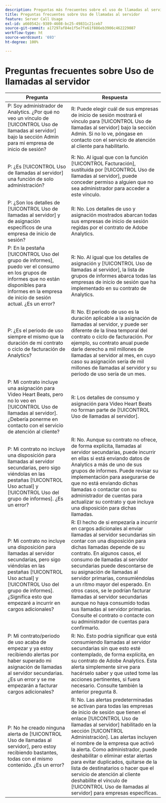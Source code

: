 ```yaml
---
description: Preguntas más frecuentes sobre el uso de llamadas al servidor de Adobe Analytics
title: Preguntas frecuentes sobre Uso de llamadas al servidor
feature: Server Call Usage
exl-id: a660542c-9389-4608-bc25-49831c21ceb7
source-git-commit: a17297af84e1f5e7fe61f886eb3906c462229087
workflow-type: ht
source-wordcount: '693'
ht-degree: 100%

---
```


# Preguntas frecuentes sobre Uso de llamadas al servidor

| Pregunta | Respuesta |
|--- |--- |
| P: Soy administrador de Analytics. ¿Por qué no veo un vínculo de [!UICONTROL Uso de llamadas al servidor] bajo la sección Admin para mi empresa de inicio de sesión? | R: Puede elegir cuál de sus empresas de inicio de sesión mostrará el vínculo para [!UICONTROL Uso de llamadas al servidor] bajo la sección Admin. Si no lo ve, póngase en contacto con el servicio de atención al cliente para habilitarlo. |
| P: ¿Es [!UICONTROL Uso de llamadas al servidor] una función de solo administración? | R: No. Al igual que con la función [!UICONTROL Facturación], sustituida por [!UICONTROL Uso de llamadas al servidor], puede conceder permiso a alguien que no sea administrador para acceder a este vínculo. |
| P: ¿Son los detalles de [!UICONTROL Uso de llamadas al servidor] y de asignación específicos de una empresa de inicio de sesión? | R: No. Los detalles de uso y asignación mostrados abarcan todas sus empresas de inicio de sesión regidas por el contrato de Adobe Analytics. |
| P: En la pestaña [!UICONTROL Uso del grupo de informes], puedo ver el consumo en los grupos de informes que no están disponibles para informes en la empresa de inicio de sesión actual. ¿Es un error? | R: No. Al igual que los detalles de asignación y [!UICONTROL Uso de llamadas al servidor], la lista de grupos de informes abarca todas las empresas de inicio de sesión que ha implementado en su contrato de Analytics. |
| P: ¿Es el periodo de uso siempre el mismo que la duración de mi contrato o ciclo de facturación de Analytics? | R: No. El periodo de uso es la duración aplicable a la asignación de llamadas al servidor, y puede ser diferente de la línea temporal del contrato o ciclo de facturación. Por ejemplo, su contrato anual puede darle derecho a mil millones de llamadas al servidor al mes, en cuyo caso su asignación sería de mil millones de llamadas al servidor y su periodo de uso sería de un mes. |
| P: Mi contrato incluye una asignación para Video Heart Beats, pero no lo veo en [!UICONTROL Uso de llamadas al servidor]. ¿Debería ponerme en contacto con el servicio de atención al cliente? | R: Los detalles de consumo y asignación para Video Heart Beats no forman parte de [!UICONTROL Uso de llamadas al servidor]. |
| P: Mi contrato no incluye una disposición para llamadas al servidor secundarias, pero sigo viéndolas en las pestañas [!UICONTROL Uso actual] y [!UICONTROL Uso del grupo de informes]. ¿Es un error? | R: No. Aunque su contrato no ofrece, de forma explícita, llamadas al servidor secundarias, puede incurrir en ellas si está enviando datos de Analytics a más de uno de sus grupos de informes. Puede revisar su implementación para asegurarse de que no está enviando dichas llamadas o contactar con su administrador de cuentas para actualizar su contrato y que incluya una disposición para dichas llamadas. |
| P: Mi contrato no incluye una disposición para llamadas al servidor secundarias, pero sigo viéndolas en las pestañas [!UICONTROL Uso actual] y [!UICONTROL Uso del grupo de informes]. ¿Significa esto que empezaré a incurrir en cargos adicionales? | R: El hecho de si empezaría a incurrir en cargos adicionales al enviar llamadas al servidor secundarias sin contar con una disposición para dichas llamadas depende de su contrato. En algunos casos, el consumo de llamadas al servidor secundarias puede descontarse de su asignación de llamadas al servidor primarias, consumiéndolas a un ritmo mayor del esperado. En otros casos, se le podrían facturar llamadas al servidor secundarias aunque no haya consumido todas sus llamadas al servidor primarias. Consulte el contrato o contacte con su administrador de cuentas para confirmarlo. |
| P: Mi contrato/periodo de uso acaba de empezar y ya estoy recibiendo alertas por haber superado mi asignación de llamadas al servidor secundarias. ¿Es un error y se me empezarán a facturar cargos adicionales? | R: No. Esto podría significar que está consumiendo llamadas al servidor secundarias sin que esto esté contemplado, de forma explícita, en su contrato de Adobe Analytics. Esta alerta simplemente sirve para hacérselo saber y que usted tome las acciones pertinentes, si fuera necesario. Consulte también la anterior pregunta 8. |
| P: No he creado ninguna alerta de [!UICONTROL Uso de llamadas al servidor], pero estoy recibiendo bastantes, todas con el mismo contenido. ¿Es un error? | R: No. Las alertas predeterminadas se activan para todas las empresas de inicio de sesión que tienen el enlace [!UICONTROL Uso de llamadas al servidor] habilitado en la sección [!UICONTROL Administración]. Las alertas incluyen el nombre de la empresa que activó la alerta. Como administrador, puede deshabilitar o eliminar estar alertas para evitar duplicados, quitarse de la lista de destinatarios o hacer que el servicio de atención al cliente deshabilite el vínculo de [!UICONTROL Uso de llamadas al servidor] para empresas específicas. |
